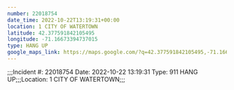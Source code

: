```yaml
---
number: 22018754
date_time: 2022-10-22T13:19:31+00:00
location: 1 CITY OF WATERTOWN
latitude: 42.377591842105495
longitude: -71.16673394737015
type: HANG UP
google_maps_link: https://maps.google.com/?q=42.377591842105495,-71.16673394737015
---
```


;;;Incident #: 22018754   Date: 2022-10-22 13:19:31   Type: 911 HANG UP;;;Location: 1 CITY OF WATERTOWN;;;
